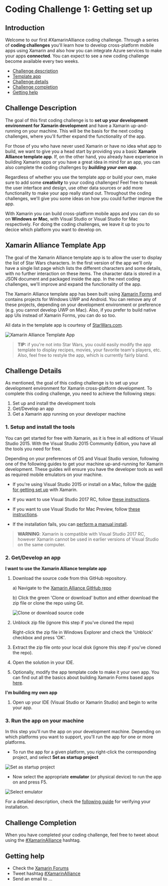 # Coding Challenge 1: Getting set up

## Introduction
Welcome to our first #XamarinAlliance coding challenge. Through a series of **coding challenges** you'll learn how to develop cross-platform mobile apps using Xamarin and also how you can integrate Azure services to make your apps **connected**. You can expect to see a new coding challenge become available every two weeks.

* [Challenge description](#description)
* [Template app](#templateapp)
* [Challenge details](#details)
* [Challenge completion](#completion)
* [Getting help](#gethelp)


## <a name="description"></a>Challenge Description

The goal of this first coding challenge is to **set up your development environment for Xamarin development** and have a Xamarin up-and-running on your machine. This will be the basis for the next coding challenges, where you'll further expand the functionality of the app.

For those of you who have never used Xamarin or have no idea what app to build, we want to give you a head start by providing you a basic **Xamarin Alliance template app**. If, on the other hand, you already have experience in building Xamarin apps or you have a great idea in mind for an app, you can also complete the coding challenges by ***building your own app***.

Regardless of whether you use the template app or build your own, make sure to add some **creativity** to your coding challenges! Feel free to tweak the user interface and design, use other data sources or add more functionality to make your app really stand out. Throughout the coding challenges, we'll give you some ideas on how you could further improve the app.

With Xamarin you can build cross-platform mobile apps and you can do so on **Windows or Mac**, with Visual Studio or Visual Studio for Mac respectively. For doing the coding challenges, we leave it up to you to decice which platform you want to develop on.


## <a name="templateapp"></a>Xamarin Alliance Template App

The goal of the Xamarin Alliance template app is to allow the user to display the list of Star Wars characters.  In the first version of the app we'll only have a single list page which lists the different characters and some details, with no further interaction on these items. The character data is stored in a JSON document and packaged inside the app. In the next coding challenges, we'll improve and expand the functionality of the app.

The Xamarin Alliance template app has been built using [Xamarin Forms](https://www.xamarin.com/forms) and contains projects for Windows UWP and Android. You can remove any of these projects, depending on your development environment or preference (e.g. you cannot develop UWP on Mac). Also, if you prefer to build native app UIs instead of Xamarin Forms, you can do so too.

All data in the template app is courtesy of [StarWars.com](http://www.starwars.com/databank).

![Xamarin Alliance Template App](https://github.com/msdxbelux/XamarinAlliance/blob/master/Challenge%201/images/xa_screenshot1.jpg)


> **TIP:** if you're not into Star Wars, you could easily modify the app template to display recipes, movies, your favorite team's players, etc. Also, feel free to restyle the app, which is currently fairly bland.
  

## <a name="details"></a>Challenge Details

As mentioned, the goal of this coding challenge is to set up your development environment for Xamarin cross-platform development. To complete this coding challenge, you need to achieve the following steps:

1. Set up and install the development tools
2. Get/Develop an app
3. Get a Xamarin app running on your developer machine

### 1. Setup and install the tools

You can get started for free with Xamarin, as it is free in all editions of Visual Studio 2015. With the Visual Studio 2015 Community Edition, you have all the tools you need for free.

Depending on your preferences of OS and Visual Studio version, following one of the following guides to get your machine up-and-running for Xamarin development. These guides will ensure you have the developer tools as well as required mobile emulators on your machine.

* If you're using Visual Studio 2015 or install on a Mac, follow the [guide for getting set up](https://msdn.microsoft.com/en-us/library/mt613162.aspx) with Xamarin.
* If you want to use Visual Studio 2017 RC, follow [these instructions](https://developer.xamarin.com/guides/cross-platform/troubleshooting/questions/visualstudio-2017-rc/).
* If you want to use Visual Studio for Mac Preview, follow [these instructions](https://developer.xamarin.com/guides/cross-platform/visual-studio-mac/).

* If the installation fails, you can [perform a manual install](https://www.xamarin.com/faq#qxvs-installer-failing).

> **WARNING**: Xamarin is compatible with Visual Studio 2017 RC, however Xamarin cannot be used in earlier versions of Visual Studio on the same computer.


### 2. Get/Develop an app

**I want to use the Xamarin Alliance template app**

1. Download the source code from this GitHub repository.

    a) Navigate to the [Xamarin Alliance GitHub repo](https://github.com/msdxbelux/XamarinAlliance)

    b) Click the green 'Clone or download' button and either download the zip file or clone the repo using Git.

    ![Clone or download source code](https://github.com/msdxbelux/XamarinAlliance/blob/master/Challenge%201/images/xa_clone_download.jpg)
2. Unblock zip file (ignore this step if you've cloned the repo)

    Right-click the zip file in Windows Explorer and check the 'Unblock' checkbox and press 'OK'.
3. Extract the zip file onto your local disk (ignore this step if you've cloned the repo).
4. Open the solution in your IDE.
5. Optionally, modify the app template code to make it your own app. You can find out all the basics about building Xamarin Forms based apps [here](https://msdn.microsoft.com/en-us/library/mt679501.aspx).

**I'm building my own app**

1. Open up your IDE (Visual Studio or Xamarin Studio) and begin to write your app.


### 3. Run the app on your machine

In this step you'll run the app on your development machine. Depending on which platforms you want to support, you'll run the app for one or more platforms.

* To run the app for a given platform, you right-click the corresponding project, and select **Set as startup project**

![Set as startup project](https://github.com/msdxbelux/XamarinAlliance/blob/master/Challenge%201/images/xa_set_startup_project.jpg)

* Now select the appropriate **emulator** (or physical device) to run the app on and press F5.

![Select emulator](https://github.com/msdxbelux/XamarinAlliance/blob/master/Challenge%201/images/xa_emulator.jpg)

For a detailed description, check the [following guide](https://msdn.microsoft.com/en-us/library/mt488769.aspx) for verifying your installation.


## <a name="completion"></a>Challenge Completion

When you have completed your coding challenge, feel free to tweet about using the [#XamarinAlliance](https://twitter.com/hashtag/xamarinalliance) hashtag.

## <a name="gethelp"></a>Getting help

* Check the [Xamarin Forums](https://forums.xamarin.com/)
* Tweet hashtag [#XamarinAlliance](https://twitter.com/hashtag/xamarinalliance)
* Send an email to ...
